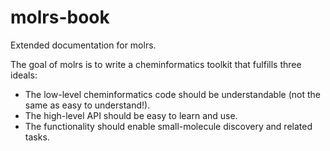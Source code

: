 # molrs-book
Extended documentation for molrs.

The goal of molrs is to write a cheminformatics toolkit that fulfills three ideals:
- The low-level cheminformatics code should be understandable (not the same as easy to understand!).
- The high-level API should be easy to learn and use.
- The functionality should enable small-molecule discovery and related tasks.
